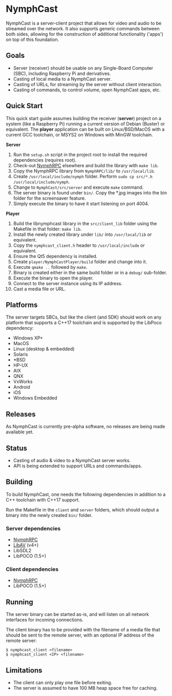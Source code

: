 # NymphCast #

NymphCast is a server-client project that allows for video and audio to be streamed over the network. It also supports generic commands between both sides, allowing for the construction of additional functionality ('apps') on top of this foundation. 

## Goals ##

* Server (receiver) should be usable on any Single-Board Computer (SBC), including Raspberry Pi and derivatives.
* Casting of local media to a NymphCast server.
* Casting of URLs, for streaming by the server without client interaction.
* Casting of commands, to control volume, open NymphCast apps, etc.

## Quick Start ##

This quick start guide assumes building the receiver (**server**) project on a system (like a Raspberry Pi) running a current version of Debian (Buster) or equivalent. The **player** application can be built on Linux/BSD/MacOS with a current GCC toolchain, or MSYS2 on Windows with MinGW toolchain. 

**Server**

1. Run the `setup.sh` script in the project root to install the required dependencies (requires root).
2. Check-out [NymphRPC](https://github.com/MayaPosch/NymphRPC) elsewhere and build the library with `make lib`.
3. Copy the NymphRPC library from `NymphRPC/lib/` to `/usr/local/lib`.
4. Create `/usr/local/include/nymph` folder. Perform `sudo cp src/*.h /usr/local/include/nymph`.
5. Change to `NymphCast/src/server` and execute `make` command.
6. The server binary is found under `bin/`. Copy the *.jpg images into the bin folder for the screensaver feature.
7. Simply execute the binary to have it start listening on port 4004.

**Player**

1. Build the libnymphcast library in the `src/client_lib` folder using the Makefile in that folder: `make lib`.
2. Install the newly created library under `lib/` into `/usr/local/lib` or equivalent.
3. Copy the `nymphcast_client.h` header to `/usr/local/include` or equivalent.
4. Ensure the Qt5 dependency is installed.
5. Create `player/NymphCastPlayer/build` folder and change into it.
6. Execute `qmake ..` followed by `make`.
7. Binary is created either in the same build folder or in a `debug/` sub-folder.
8. Execute the binary to open the player.
9. Connect to the server instance using its IP address.
10. Cast a media file or URL.

## Platforms ##

The server targets SBCs, but like the client (and SDK) should work on any platform that supports a C++17 toolchain and is supported by the LibPoco dependency:

* Windows XP+ 
* MacOS
* Linux (desktop & embedded)
* Solaris
* *BSD
* HP-UX
* AIX
* QNX
* VxWorks
* Android
* iOS
* Windows Embedded

## Releases ##

As NymphCast is currently pre-alpha software, no releases are being made available yet. 


## Status ##

* Casting of audio & video to a NymphCast server works.
* API is being extended to support URLs and commands/apps.

## Building ##

To build NymphCast, one needs the following dependencies in addition to a C++ toolchain with C++17 support.

Run the Makefile in the `client` and `server` folders, which should output a binary into the newly created `bin/` folder.


### Server dependencies ###

* [NymphRPC](https://github.com/MayaPosch/NymphRPC)
* [LibAV](https://trac.ffmpeg.org/wiki/Using%20libav*) (v4+) 
* LibSDL2
* LibPOCO (1.5+)

### Client dependencies ###

* [NymphRPC](https://github.com/MayaPosch/NymphRPC)
* LibPOCO (1.5+)


## Running ##

The server binary can be started as-is, and will listen on all network interfaces for incoming connections.

The client binary has to be provided with the filename of a media file that should be sent to the remote server, with an optional IP address of the remote server:

	$ nymphcast_client <filename>
	$ nymphcast_client <IP> <filename>

## Limitations ##

* The client can only play one file before exiting.
* The server is assumed to have 100 MB heap space free for caching.




